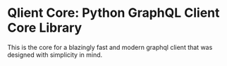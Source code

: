 # Qlient Core: Python GraphQL Client Core Library

This is the core for a blazingly fast and modern graphql client that was designed with simplicity in mind.